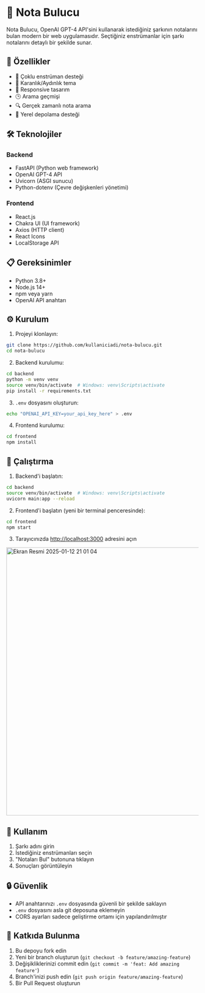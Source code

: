 # 🎵 Nota Bulucu

Nota Bulucu, OpenAI GPT-4 API'sini kullanarak istediğiniz şarkının notalarını bulan modern bir web uygulamasıdır. Seçtiğiniz enstrümanlar için şarkı notalarını detaylı bir şekilde sunar.

## 🚀 Özellikler

- 🎸 Çoklu enstrüman desteği
- 🌙 Karanlık/Aydınlık tema
- 📱 Responsive tasarım
- 🕒 Arama geçmişi
- 🔍 Gerçek zamanlı nota arama
- 💾 Yerel depolama desteği

## 🛠️ Teknolojiler

### Backend
- FastAPI (Python web framework)
- OpenAI GPT-4 API
- Uvicorn (ASGI sunucu)
- Python-dotenv (Çevre değişkenleri yönetimi)

### Frontend
- React.js
- Chakra UI (UI framework)
- Axios (HTTP client)
- React Icons
- LocalStorage API

## 📋 Gereksinimler

- Python 3.8+
- Node.js 14+
- npm veya yarn
- OpenAI API anahtarı

## ⚙️ Kurulum

1. Projeyi klonlayın:
```bash
git clone https://github.com/kullaniciadi/nota-bulucu.git
cd nota-bulucu
```

2. Backend kurulumu:
```bash
cd backend
python -m venv venv
source venv/bin/activate  # Windows: venv\Scripts\activate
pip install -r requirements.txt
```

3. `.env` dosyasını oluşturun:
```bash
echo "OPENAI_API_KEY=your_api_key_here" > .env
```

4. Frontend kurulumu:
```bash
cd frontend
npm install
```

## 🚀 Çalıştırma

1. Backend'i başlatın:
```bash
cd backend
source venv/bin/activate  # Windows: venv\Scripts\activate
uvicorn main:app --reload
```

2. Frontend'i başlatın (yeni bir terminal penceresinde):
```bash
cd frontend
npm start
```

3. Tarayıcınızda [http://localhost:3000](http://localhost:3000) adresini açın
<img width="701" alt="Ekran Resmi 2025-01-12 21 01 04" src="https://github.com/user-attachments/assets/b807c26b-bae5-4c1f-9c86-580b1f083b08" />

## 🎯 Kullanım

1. Şarkı adını girin
2. İstediğiniz enstrümanları seçin
3. "Notaları Bul" butonuna tıklayın
4. Sonuçları görüntüleyin

## 🔒 Güvenlik

- API anahtarınızı `.env` dosyasında güvenli bir şekilde saklayın
- `.env` dosyasını asla git deposuna eklemeyin
- CORS ayarları sadece geliştirme ortamı için yapılandırılmıştır

## 🤝 Katkıda Bulunma

1. Bu depoyu fork edin
2. Yeni bir branch oluşturun (`git checkout -b feature/amazing-feature`)
3. Değişikliklerinizi commit edin (`git commit -m 'feat: Add amazing feature'`)
4. Branch'inizi push edin (`git push origin feature/amazing-feature`)
5. Bir Pull Request oluşturun

